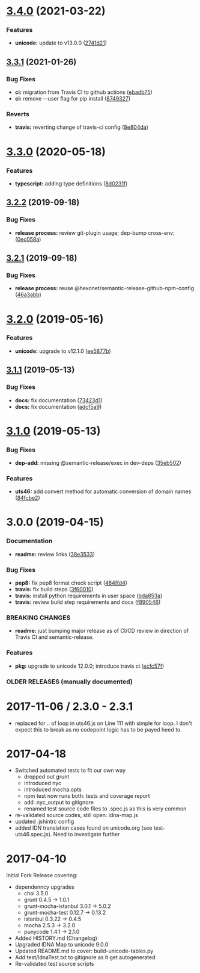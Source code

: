 # [3.4.0](https://github.com/hexonet/idna-uts46/compare/v3.3.1...v3.4.0) (2021-03-22)


### Features

* **unicode:** update to v13.0.0 ([2741d21](https://github.com/hexonet/idna-uts46/commit/2741d214012786ae5ac019abaa733f6a8399f89f))

## [3.3.1](https://github.com/hexonet/idna-uts46/compare/v3.3.0...v3.3.1) (2021-01-26)


### Bug Fixes

* **ci:** migration from Travis CI to github actions ([ebadb75](https://github.com/hexonet/idna-uts46/commit/ebadb759e0e6de8744daa5c0671fd48676a2f166))
* **ci:** remove --user flag for pip install ([8749327](https://github.com/hexonet/idna-uts46/commit/874932703364462466f86c5af4ee9692535ecc8a))


### Reverts

* **travis:** reverting change of travis-ci config ([8e804da](https://github.com/hexonet/idna-uts46/commit/8e804da0b50d63070436d01e9204a1718ee15cf6))

# [3.3.0](https://github.com/hexonet/idna-uts46/compare/v3.2.2...v3.3.0) (2020-05-18)


### Features

* **typescript:** adding type definitions ([8d0231f](https://github.com/hexonet/idna-uts46/commit/8d0231f1768da426322c4bab1cf8ae5f12555bf0))

## [3.2.2](https://github.com/hexonet/idna-uts46/compare/v3.2.1...v3.2.2) (2019-09-18)


### Bug Fixes

* **release process:** review git-plugin usage; dep-bump cross-env; ([0ec058a](https://github.com/hexonet/idna-uts46/commit/0ec058a))

## [3.2.1](https://github.com/hexonet/idna-uts46/compare/v3.2.0...v3.2.1) (2019-09-18)


### Bug Fixes

* **release process:** reuse @hexonet/semantic-release-github-npm-config ([46a3abb](https://github.com/hexonet/idna-uts46/commit/46a3abb))

# [3.2.0](https://github.com/hexonet/idna-uts46/compare/v3.1.1...v3.2.0) (2019-05-16)


### Features

* **unicode:** upgrade to v12.1.0 ([ee5877b](https://github.com/hexonet/idna-uts46/commit/ee5877b))

## [3.1.1](https://github.com/hexonet/idna-uts46/compare/v3.1.0...v3.1.1) (2019-05-13)


### Bug Fixes

* **docs:** fix documentation ([73423d1](https://github.com/hexonet/idna-uts46/commit/73423d1))
* **docs:** fix documentation ([adcf5a9](https://github.com/hexonet/idna-uts46/commit/adcf5a9))

# [3.1.0](https://github.com/hexonet/idna-uts46/compare/v3.0.0...v3.1.0) (2019-05-13)


### Bug Fixes

* **dep-add:** missing @semantic-release/exec in dev-deps ([35eb502](https://github.com/hexonet/idna-uts46/commit/35eb502))


### Features

* **uts46:** add convert method for automatic conversion of domain names ([84fcbe2](https://github.com/hexonet/idna-uts46/commit/84fcbe2))

# 3.0.0 (2019-04-15)

### Documentation

* **readme:** review links ([38e3533](https://github.com/hexonet/idna-uts46/commit/38e3533))

### Bug Fixes

* **pep8:** fix pep8 format check script ([464ffd4](https://github.com/hexonet/idna-uts46/commit/464ffd4))
* **travis:** fix build steps ([3f60010](https://github.com/hexonet/idna-uts46/commit/3f60010))
* **travis:** install python requirements in user space ([bda853a](https://github.com/hexonet/idna-uts46/commit/bda853a))
* **travis:** review build step requirements and docs ([f890546](https://github.com/hexonet/idna-uts46/commit/f890546))

### BREAKING CHANGES

* **readme:** just bumping major release as of CI/CD review in direction of Travis CI and semantic-release.

### Features

* **pkg:** upgrade to unicode 12.0.0; introduce travis ci ([ecfc57f](https://github.com/hexonet/idna-uts46/commit/ecfc57f))

### OLDER RELEASES (manually documented)

2017-11-06 / 2.3.0 - 2.3.1
==========================
* replaced for .. of loop in uts46.js on Line 111 with simple for loop. I don't expect this to break as no codepoint logic has to be payed heed to.

2017-04-18
==========
  * Switched automated tests to fit our own way
    * dropped out grunt
    * introduced nyc
    * introduced mocha.opts
    * npm test now runs both: tests and coverage report
    * add .nyc_output to gitignore
    * renamed test source code files to .spec.js as this is very common
  * re-validated source codes, still open: idna-map.js
  * updated .jshintrc config
  * added IDN translation cases found on unicode.org (see test-uts46.spec.js). Need to investigate further

2017-04-10
==========
Initial Fork Release covering:
  * dependenncy upgrades
    * chai 3.5.0
    * grunt 0.4.5 -> 1.0.1
    * grunt-mocha-istanbul 3.0.1 -> 5.0.2
    * grunt-mocha-test 0.12.7 -> 0.13.2
    * istanbul 0.3.22 -> 0.4.5
    * mocha 2.5.3 -> 3.2.0
    * punycode 1.4.1 -> 2.1.0
  * Added HISTORY.md (Changelog)
  * Upgraded IDNA Map to unicode 9.0.0
  * Updated README.md to cover: build-unicode-tables.py
  * Add test/IdnaTest.txt to gitignore as it get autogenerated
  * Re-validated test source scripts
